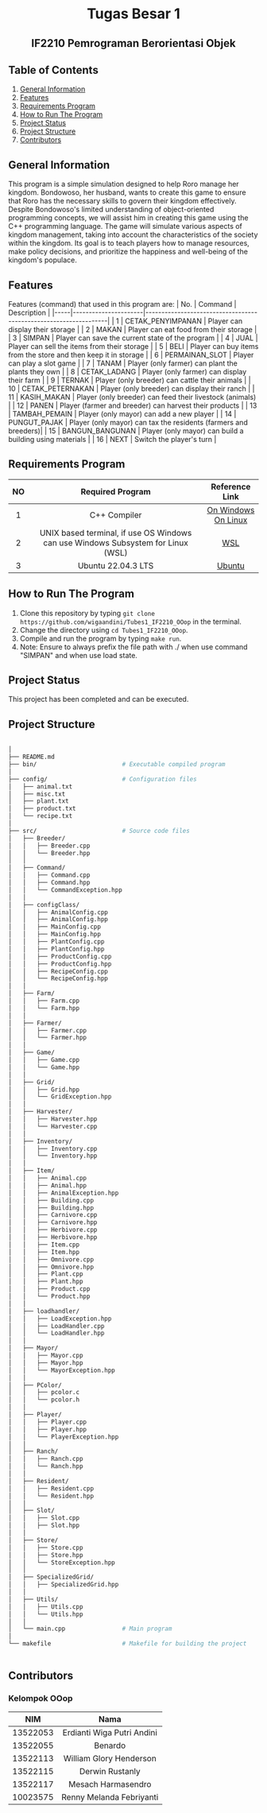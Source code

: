 <h1 align="center"> Tugas Besar 1 </h1>
<h2 align="center"> IF2210 Pemrograman Berorientasi Objek </h2>


## Table of Contents
1. [General Information](#general-information)
2. [Features](#features)
3. [Requirements Program](#required_program)
4. [How to Run The Program](#how-to-run-the-program)
5. [Project Status](#project-status)
6. [Project Structure](#project-structure)
7. [Contributors](#contributors)


## General Information
This program is a simple simulation designed to help Roro manage her kingdom. Bondowoso, her husband, wants to create this game to ensure that Roro has the necessary skills to govern their kingdom effectively. Despite Bondowoso's limited understanding of object-oriented programming concepts, we will assist him in creating this game using the C++ programming language. The game will simulate various aspects of kingdom management, taking into account the characteristics of the society within the kingdom. Its goal is to teach players how to manage resources, make policy decisions, and prioritize the happiness and well-being of the kingdom's populace.


## Features
Features (command) that used in this program are:
| No. | Command              | Description                                                      |
|-----|----------------------|------------------------------------------------------------------|
| 1   | CETAK_PENYIMPANAN    | Player can display their storage                                |
| 2   | MAKAN                | Player can eat food from their storage                          |
| 3   | SIMPAN               | Player can save the current state of the program                |
| 4   | JUAL                 | Player can sell the items from their storage                    |
| 5   | BELI                 | Player can buy items from the store and then keep it in storage |
| 6   | PERMAINAN_SLOT       | Player can play a slot game                                     |
| 7   | TANAM                | Player (only farmer) can plant the plants they own              |
| 8   | CETAK_LADANG         | Player (only farmer) can display their farm                     |
| 9   | TERNAK               | Player (only breeder) can cattle their animals                  |
| 10  | CETAK_PETERNAKAN     | Player (only breeder) can display their ranch                   |
| 11  | KASIH_MAKAN          | Player (only breeder) can feed their livestock (animals)        |
| 12  | PANEN                | Player (farmer and breeder) can harvest their products          |
| 13  | TAMBAH_PEMAIN        | Player (only mayor) can add a new player                        |
| 14  | PUNGUT_PAJAK         | Player (only mayor) can tax the residents (farmers and breeders)|
| 15  | BANGUN_BANGUNAN      | Player (only mayor) can build a building using materials        |
| 16  | NEXT                 | Switch the player's turn                                        |


## Requirements Program
|   NO   |  Required Program                    |                                         Reference Link                                         |
| :----: | :----------------------------------: | :--------------------------------------------------------------------------------------------: |
|   1    |  C++ Compiler                        | [On Windows](https://www.freecodecamp.org/news/how-to-install-c-and-cpp-compiler-on-windows/) <br> [On Linux](https://www.codespeedy.com/how-to-install-cpp-on-linux/) |
|   2    |  UNIX based terminal, if use OS Windows can use Windows Subsystem for Linux (WSL)    | [WSL](https://learn.microsoft.com/en-us/windows/wsl/install)        
|   3    |  Ubuntu 22.04.3 LTS                  | [Ubuntu](https://ubuntu.com/download/desktop)                                                 |


## How to Run The Program
1. Clone this repository by typing `git clone https://github.com/wigaandini/Tubes1_IF2210_OOop` in the terminal.
2. Change the directory using `cd Tubes1_IF2210_OOop`.
3. Compile and run the program by typing `make run`.
4. Note: Ensure to always prefix the file path with ./ when use command "SIMPAN" and when use load state.


## Project Status
This project has been completed and can be executed.


## Project Structure
```bash

│
├── README.md
├── bin/                        # Executable compiled program
│
├── config/                     # Configuration files
│   ├── animal.txt
│   ├── misc.txt
│   ├── plant.txt
│   ├── product.txt
│   └── recipe.txt  
│
├── src/                        # Source code files
│   ├── Breeder/                
│   │   ├── Breeder.cpp
│   │   └── Breeder.hpp
│   │
│   ├── Command/                
│   │   ├── Command.cpp
│   │   ├── Command.hpp
│   │   └── CommandException.hpp
│   │
│   ├── configClass/
│   │   ├── AnimalConfig.cpp
│   │   ├── AnimalConfig.hpp
│   │   ├── MainConfig.cpp
│   │   ├── MainConfig.hpp
│   │   ├── PlantConfig.cpp
│   │   ├── PlantConfig.hpp
│   │   ├── ProductConfig.cpp
│   │   ├── ProductConfig.hpp
│   │   ├── RecipeConfig.cpp
│   │   └── RecipeConfig.hpp
│   │
│   ├── Farm/
│   │   ├── Farm.cpp
│   │   └── Farm.hpp
│   │
│   ├── Farmer/
│   │   ├── Farmer.cpp
│   │   └── Farmer.hpp
│   │
│   ├── Game/
│   │   ├── Game.cpp
│   │   └── Game.hpp
│   │
│   ├── Grid/
│   │   ├── Grid.hpp
│   │   └── GridException.hpp
│   │
│   ├── Harvester/
│   │   ├── Harvester.hpp
│   │   └── Harvester.cpp
│   │
│   ├── Inventory/
│   │   ├── Inventory.cpp
│   │   └── Inventory.hpp
│   │
│   ├── Item/
│   │   ├── Animal.cpp
│   │   ├── Animal.hpp
│   │   ├── AnimalException.hpp
│   │   ├── Building.cpp
│   │   ├── Building.hpp
│   │   ├── Carnivore.cpp
│   │   ├── Carnivore.hpp
│   │   ├── Herbivore.cpp
│   │   ├── Herbivore.hpp
│   │   ├── Item.cpp
│   │   ├── Item.hpp
│   │   ├── Omnivore.cpp
│   │   ├── Omnivore.hpp
│   │   ├── Plant.cpp
│   │   ├── Plant.hpp
│   │   ├── Product.cpp
│   │   └── Product.hpp
│   │
│   ├── loadhandler/
│   │   ├── LoadException.hpp
│   │   ├── LoadHandler.cpp
│   │   └── LoadHandler.hpp
│   │
│   ├── Mayor/
│   │   ├── Mayor.cpp
│   │   ├── Mayor.hpp
│   │   └── MayorException.hpp
│   │
│   ├── PColor/
│   │   ├── pcolor.c
│   │   └── pcolor.h
│   │
│   ├── Player/
│   │   ├── Player.cpp
│   │   ├── Player.hpp
│   │   └── PlayerException.hpp
│   │
│   ├── Ranch/
│   │   ├── Ranch.cpp
│   │   └── Ranch.hpp
│   │
│   ├── Resident/
│   │   ├── Resident.cpp
│   │   └── Resident.hpp
│   │
│   ├── Slot/
│   │   ├── Slot.cpp
│   │   ├── Slot.hpp
│   │
│   ├── Store/
│   │   ├── Store.cpp
│   │   ├── Store.hpp
│   │   └── StoreException.hpp
│   │
│   ├── SpecializedGrid/
│   │   ├── SpecializedGrid.hpp
│   │
│   ├── Utils/
│   │   ├── Utils.cpp
│   │   └── Utils.hpp
│   │
│   └── main.cpp                # Main program
│
└── makefile                    # Makefile for building the project                                      
        
```


## Contributors
### **Kelompok OOop**
|   NIM    |                  Nama                  |
| :------: | :------------------------------------: |
| 13522053 |       Erdianti Wiga Putri Andini       |
| 13522055 |                Benardo                 |
| 13522113 |        William Glory Henderson         |
| 13522115 |            Derwin Rustanly             |
| 13522117 |          Mesach Harmasendro            |
| 10023575 |       Renny Melanda Febriyanti         |
